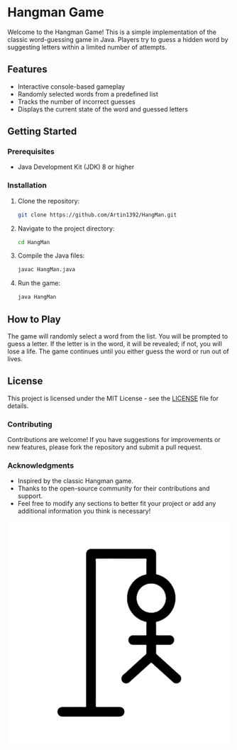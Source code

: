 # Hangman Game

Welcome to the Hangman Game! This is a simple implementation of the classic word-guessing game in Java. Players try to guess a hidden word by suggesting letters within a limited number of attempts.

## Features

- Interactive console-based gameplay
- Randomly selected words from a predefined list
- Tracks the number of incorrect guesses
- Displays the current state of the word and guessed letters

## Getting Started

### Prerequisites

- Java Development Kit (JDK) 8 or higher

### Installation

1. Clone the repository:
   ```bash
   git clone https://github.com/Artin1392/HangMan.git
   ```
2. Navigate to the project directory:
   ```bash
   cd HangMan 
   ``` 

3. Compile the Java files:
   ```bash
   javac HangMan.java
   ``` 

4. Run the game:
   ```bash
   java HangMan
   ```



## How to Play
The game will randomly select a word from the list.
You will be prompted to guess a letter.
If the letter is in the word, it will be revealed; if not, you will lose a life.
The game continues until you either guess the word or run out of lives. 

## License
This project is licensed under the MIT License - see the [LICENSE](https://github.com/Artin1392/HangMan/blob/main/LICENSE) file for details.

### Contributing
Contributions are welcome! If you have suggestions for improvements or new features, please fork the repository and submit a pull request.

### Acknowledgments
- Inspired by the classic Hangman game.
- Thanks to the open-source community for their contributions and support.
- Feel free to modify any sections to better fit your project or add any additional information you think is necessary!

![HangMan](hangman.png)
